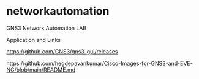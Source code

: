 # networkautomation
GNS3 Network Automation LAB

Application and Links

https://github.com/GNS3/gns3-gui/releases

https://github.com/hegdepavankumar/Cisco-Images-for-GNS3-and-EVE-NG/blob/main/README.md

